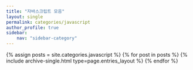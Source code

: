 ```yaml
---
title: "자바스크립트 모음"
layout: single
permalink: categories/javascript
author_profile: true
sidebar:                  
    nav: "sidebar-category"
---
```


 {% assign posts = site.categories.javascript %}
 {% for post in posts %} {% include archive-single.html type=page.entries_layout %} {% endfor %}

